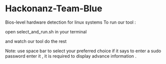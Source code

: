 # Hackonanz-Team-Blue
Bios-level hardware detection for linux systems
To run our tool :

open select_and_run.sh in your terminal 

and watch our tool do the rest

Note:
use space bar to select your preferred choice 
if it says to enter a sudo password 
enter it , it is required to display advance information .



